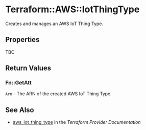 # Terraform::AWS::IotThingType

Creates and manages an AWS IoT Thing Type.

## Properties

TBC

## Return Values

### Fn::GetAtt

`Arn` - The ARN of the created AWS IoT Thing Type.

## See Also

* [aws_iot_thing_type](https://www.terraform.io/docs/providers/aws/r/iot_thing_type.html) in the _Terraform Provider Documentation_